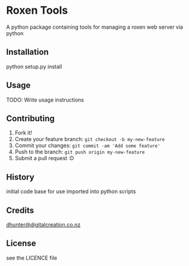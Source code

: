 # Roxen Tools

A python package containing tools for managing a roxen web server via python

## Installation

python setup.py install

## Usage

TODO: Write usage instructions

## Contributing

1. Fork it!
2. Create your feature branch: `git checkout -b my-new-feature`
3. Commit your changes: `git commit -am 'Add some feature'`
4. Push to the branch: `git push origin my-new-feature`
5. Submit a pull request :D

## History

initial code base for use imported into python scripts

## Credits

dhunter@digitalcreation.co.nz

## License

see the LICENCE file